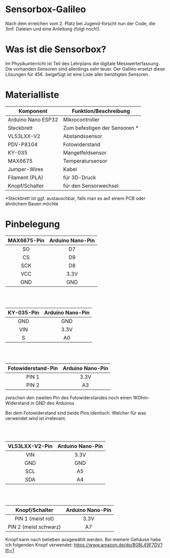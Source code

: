 # Sensorbox-Galileo
Nach dem erreichen vom 2. Platz bei Jugend-forscht nun der Code, die 3mf. Dateien und eine Anleitung (folgt noch!).

# Was ist die Sensorbox?
Im Physikunterricht ist Teil des Lehrplans die digitale Messwerterfassung. Die vorhanden Sensoren sind allerdings sehr teuer. Der Galileo ersetzt diese Lösungen für 45€. beigefügt ist eine Liste aller benötigten Sensoren. 

# Materialliste
| Komponent | Funktion/Beschreibung |
| ------------- | ------------- |
| Arduino Nano ESP32 | Mikrocontroller |
| Steckbrett | Zum befestigen der Sensoren *  |
| VL53LXX-V2  | Abstandssensor  |
| PDV-P8104  | Fotowiderstand  |
| KY-035  | Mangetfeldsensor  |
| MAX6675   | Temperatursensor  |
| Jumper-Wires  | Kabel  |
| Filament (PLA)  |  für 3D-Druck   |
| Knopf/Schalter  |  für den Sensorwechsel   |

*Steckbrett ist ggf. austauschbar, falls man es auf einem PCB oder ähnlichem Bauen möchte

# Pinbelegung

| MAX6675-Pin | Arduino Nano-Pin |
|     :---:      |     :---:      |
| SO  | D7  |
| CS  | D9  |
| SCK  | D8  |
| VCC  | 3.3V  |
| GND  | GND  |

<br /> 
<br /> 

| KY-035-Pin  | Arduino Nano-Pin |
|     :---:      |     :---:      |
| GND  | GND  |
| VIN  | 3.3V  |
| S  | A0  |

<br /> 
<br /> 

| Fotowiderstand-Pin  | Arduino Nano-Pin |
|     :---:      |     :---:      |
| PIN 1  | 3.3V |
| PIN 2  | A3  |

zwischen den zweiten Pin des Fotowiderstandes noch einen 1KOhm-Widerstand in GND des Arduinos

Bei dem Fotowiderstand sind beide Pins identisch. Welcher für was verwendet wird ist irrelevant. 

<br /> 
<br /> 

| VL53LXX-V2-Pin  | Arduino Nano-Pin |
|     :---:      |     :---:      |
| VIN  | 3.3V  |
| GND  | GND  |
| SCL  | A5  |
| SDA  | A4  |

<br /> 
<br /> 

| Knopf/Schalter  | Arduino Nano-Pin |
|     :---:      |     :---:      |
| PIN 1 (meist rot)  | 3.3V  |
| PIN 2 (meist schwarz)  | A7  |

Knopf kann nach belieben ausgewählt werden. Bei meinem Gehäuse habe ich folgenden Knopf verwendet:
https://www.amazon.de/dp/B08L49F7DV?th=1
